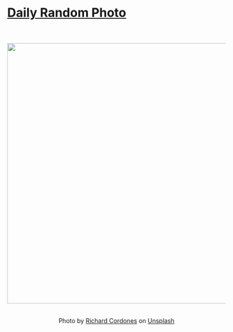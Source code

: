 # [Daily Random Photo](https://www.dailyrandomphoto.com/)

<div align="center">
  <br>
  <br>
  <a href="https://www.dailyrandomphoto.com/p/2022/2022-06-25/"><img src="https://images.unsplash.com/photo-1533736233029-f35f369514ab?crop=entropy&cs=tinysrgb&fit=max&fm=jpg&ixid=Mnw3NzUwOHwwfDF8cmFuZG9tfHx8fHx8fHx8MTY1NjExNzMxNg&ixlib=rb-1.2.1&q=80&w=1080" width="600px"></a>
  <br>
  <br>
  <p class="has-text-grey">Photo by <a href="https://unsplash.com/@richardcordones?utm_source=Daily%20Random%20Photo&amp;utm_medium=referral" target="_blank" rel="noopener noreferrer">Richard Cordones</a> on <a href="https://unsplash.com/photos/sjzCtWVsx-A?utm_source=Daily%20Random%20Photo&amp;utm_medium=referral" target="_blank" rel="noopener noreferrer">Unsplash</a></p>
</div>
